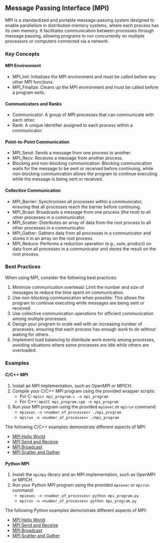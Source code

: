 ## Message Passing Interface (MPI)

MPI is a standardized and portable message-passing system designed to enable parallelism in distributed-memory systems, where each process has its own memory. It facilitates communication between processes through message passing, allowing programs to run concurrently on multiple processors or computers connected via a network.

### Key Concepts

#### MPI Environment

- MPI_Init: Initializes the MPI environment and must be called before any other MPI functions.
- MPI_Finalize: Cleans up the MPI environment and must be called before a program exits.

#### Communicators and Ranks

- Communicator: A group of MPI processes that can communicate with each other.
- Rank: A unique identifier assigned to each process within a communicator.

#### Point-to-Point Communication

- MPI_Send: Sends a message from one process to another.
- MPI_Recv: Receives a message from another process.
- Blocking and non-blocking communication: Blocking communication waits for the message to be sent or received before continuing, while non-blocking communication allows the program to continue executing while the message is being sent or received.

#### Collective Communication

- MPI_Barrier: Synchronizes all processes within a communicator, ensuring that all processes reach the barrier before continuing.
- MPI_Bcast: Broadcasts a message from one process (the root) to all other processes in a communicator.
- MPI_Scatter: Distributes an array of data from the root process to all other processes in a communicator.
- MPI_Gather: Gathers data from all processes in a communicator and stores it in an array on the root process.
- MPI_Reduce: Performs a reduction operation (e.g., sum, product) on data from all processes in a communicator and stores the result on the root process.

### Best Practices

When using MPI, consider the following best practices:

1. Minimize communication overhead: Limit the number and size of messages to reduce the time spent on communication.
2. Use non-blocking communication when possible: This allows the program to continue executing while messages are being sent or received.
3. Use collective communication operations for efficient communication among multiple processes.
4. Design your program to scale well with an increasing number of processes, ensuring that each process has enough work to do without waiting for others.
5. Implement load balancing to distribute work evenly among processes, avoiding situations where some processes are idle while others are overloaded.

### Examples

#### C/C++ MPI

1. Install an MPI implementation, such as OpenMPI or MPICH.
2. Compile your C/C++ MPI program using the provided wrapper scripts:
   - For C: `mpicc mpi_program.c -o mpi_program`
   - For C++: `mpiCC mpi_program.cpp -o mpi_program`
3. Run your MPI program using the provided `mpiexec` or `mpirun` command:
   - `mpiexec -n <number_of_processes> ./mpi_program`
   - `mpirun -n <number_of_processes> ./mpi_program`


The following C/C++ examples demonstrate different aspects of MPI:

* [MPI Hello World](https://github.com/wesleykendall/mpitutorial/blob/gh-pages/tutorials/mpi-hello-world/code/mpi_hello_world.c)
* [MPI Send and Receive](https://github.com/wesleykendall/mpitutorial/blob/gh-pages/tutorials/mpi-send-and-receive/code/send_recv.c)
* [MPI Broadcast](https://github.com/wesleykendall/mpitutorial/blob/gh-pages/tutorials/mpi-broadcast/code/bcast.c)
* [MPI Scatter and Gather](https://github.com/wesleykendall/mpitutorial/blob/gh-pages/tutorials/mpi-scatter-gather-and-allgather/code/scatter_gather.c)

#### Python MPI

1. Install the `mpi4py` library and an MPI implementation, such as OpenMPI or MPICH.
2. Run your Python MPI program using the provided `mpiexec` or `mpirun` command:
   - `mpiexec -n <number_of_processes> python mpi_program.py`
   - `mpirun -n <number_of_processes> python mpi_program.py`

The following Python examples demonstrate different aspects of MPI:

* [MPI Hello World](https://mpi4py.readthedocs.io/en/stable/tutorial.html#mpi-hello-world)
* [MPI Send and Receive](https://mpi4py.readthedocs.io/en/stable/tutorial.html#point-to-point-communication)
* [MPI Broadcast](https://mpi4py.readthedocs.io/en/stable/tutorial.html#collective-communication)
* [MPI Scatter and Gather](https://mpi4py.readthedocs.io/en/stable/tutorial.html#scatter-and-gather)
